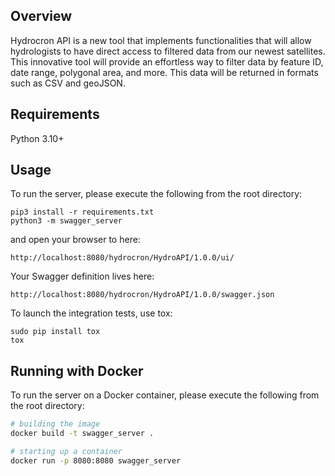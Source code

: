 ## Overview
Hydrocron API is a new tool that implements functionalities that will allow 
hydrologists to have direct access to filtered data from our newest satellites. 
This innovative tool will provide an effortless way to filter data by feature ID, 
date range, polygonal area, and more. This data will be returned in formats such 
as CSV and geoJSON.

## Requirements
Python 3.10+

## Usage
To run the server, please execute the following from the root directory:

```
pip3 install -r requirements.txt
python3 -m swagger_server
```

and open your browser to here:

```
http://localhost:8080/hydrocron/HydroAPI/1.0.0/ui/
```

Your Swagger definition lives here:

```
http://localhost:8080/hydrocron/HydroAPI/1.0.0/swagger.json
```

To launch the integration tests, use tox:
```
sudo pip install tox
tox
```

## Running with Docker

To run the server on a Docker container, please execute the following from the root directory:

```bash
# building the image
docker build -t swagger_server .

# starting up a container
docker run -p 8080:8080 swagger_server
```
